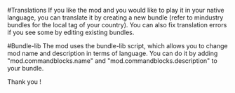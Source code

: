 #Translations
If you like the mod and you would like to play it in your native language, you can translate it by creating a new bundle (refer to mindustry bundles for the local tag of your country). You can also fix translation errors if you see some by editing existing bundles.

#Bundle-lib
The mod uses the bundle-lib script, which allows you to change mod name and description in terms of language. You can do it by adding "mod.commandblocks.name" and "mod.commandblocks.description" to your bundle.

Thank you !
